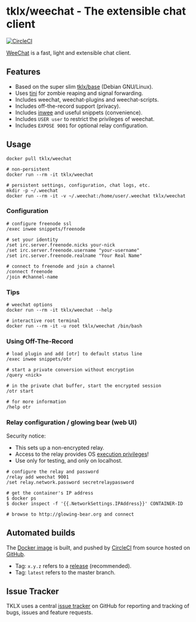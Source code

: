 # tklx/weechat - The extensible chat client
[![CircleCI](https://circleci.com/gh/tklx/weechat.svg?style=shield)](https://circleci.com/gh/tklx/weechat)

[WeeChat][weechat] is a fast, light and extensible chat client.


## Features

- Based on the super slim [tklx/base][base] (Debian GNU/Linux).
- Uses [tini][tini] for zombie reaping and signal forwarding.
- Includes weechat, weechat-plugins and weechat-scripts.
- Includes off-the-record support (privacy).
- Includes [inwee][inwee] and useful snippets (convenience).
- Includes ``USER user`` to restrict the privileges of weechat.
- Includes ``EXPOSE 9001`` for optional relay configuration.

## Usage

```console
docker pull tklx/weechat

# non-persistent
docker run --rm -it tklx/weechat

# persistent settings, configuration, chat logs, etc.
mkdir -p ~/.weechat
docker run --rm -it -v ~/.weechat:/home/user/.weechat tklx/weechat
```

### Configuration

```
# configure freenode ssl
/exec inwee snippets/freenode

# set your identity
/set irc.server.freenode.nicks your-nick
/set irc.server.freenode.username "your-username"
/set irc.server.freenode.realname "Your Real Name"

# connect to freenode and join a channel
/connect freenode
/join #channel-name
```

### Tips

```console
# weechat options
docker run --rm -it tklx/weechat --help

# interactive root terminal
docker run --rm -it -u root tklx/weechat /bin/bash
```

### Using Off-The-Record

```
# load plugin and add [otr] to default status line
/exec inwee snippets/otr

# start a private conversion without encryption
/query <nick>

# in the private chat buffer, start the encrypted session
/otr start

# for more information
/help otr
```

### Relay configuration / glowing bear (web UI)

Security notice:

* This sets up a non-encrypted relay.
* Access to the relay provides OS [execution privileges][relay-exec]!
* Use only for testing, and only on localhost.

```
# configure the relay and password
/relay add weechat 9001
/set relay.network.password secretrelaypassword

# get the container's IP address
$ docker ps
$ docker inspect -f '{{.NetworkSettings.IPAddress}}' CONTAINER-ID

# browse to http://glowing-bear.org and connect
```

## Automated builds

The [Docker image](https://hub.docker.com/r/tklx/weechat/) is built, and pushed by [CircleCI](https://circleci.com/gh/tklx/weechat) from source hosted on [GitHub](https://github.com/tklx/weechat).

* Tag: ``x.y.z`` refers to a [release](https://github.com/tklx/weechat/releases) (recommended).
* Tag: ``latest`` refers to the master branch.

## Issue Tracker

TKLX uses a central [issue tracker][tracker] on GitHub for reporting and
tracking of bugs, issues and feature requests.


[weechat]: https://weechat.org
[base]: https://github.com/tklx/base
[tini]: https://github.com/krallin/tini
[inwee]: https://github.com/susam/inwee
[relay-exec]: https://github.com/weechat/weechat/issues/928
[tracker]: https://github.com/tklx/tracker/issues

